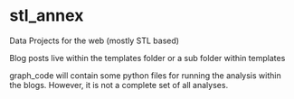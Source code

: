 # stl_annex
Data Projects for the web (mostly STL based)

Blog posts live within the templates folder or a sub folder within templates

graph_code will contain some python files for running the analysis within the blogs. However, it is not a complete set of all analyses.

